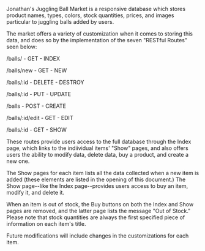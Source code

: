 Jonathan's Juggling Ball Market is a responsive database which stores product names, types, colors, stock quantities, prices, and images particular to juggling balls added by users. 

The market offers a variety of customization when it comes to storing this data, and does so by the implementation of the seven "RESTful Routes" seen below:

/balls/ - GET - INDEX

/balls/new - GET - NEW

/balls/:id - DELETE - DESTROY

/balls/:id - PUT - UPDATE

/balls - POST - CREATE

/balls/:id/edit - GET - EDIT

/balls/:id - GET - SHOW


These routes provide users access to the full database through the Index page, which links to the indiividual items' "Show" pages, and also offers users the ability to modify data, delete data, buy a product, and create a new one. 

The Show pages for each item lists all the data collected when a new item is added (these elements are listed in the opening of this document.) The Show page--like the Index page--provides users access to buy an item, modify it, and delete it.

When an item is out of stock, the Buy buttons on both the Index and Show pages are removed, and the latter page lists the message "Out of Stock." Please note that stock quantities are always the first specified piece of information on each item's title. 

Future modifications will include changes in the customizations for each item.

